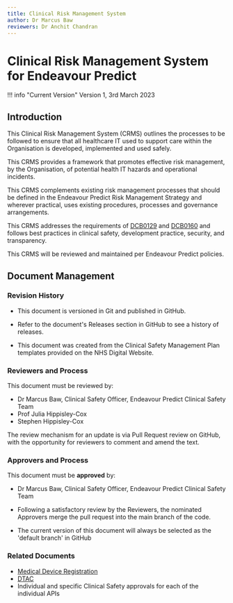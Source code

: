 ```yaml
---
title: Clinical Risk Management System
author: Dr Marcus Baw
reviewers: Dr Anchit Chandran
---
```


# Clinical Risk Management System for Endeavour Predict

!!! info "Current Version"
    Version 1, 3rd March 2023

## Introduction

This Clinical Risk Management System (CRMS) outlines the processes to be followed to ensure that all healthcare IT used to support care within the Organisation is developed, implemented and used safely.

This CRMS provides a framework that promotes effective risk management, by the Organisation, of potential health IT hazards and operational incidents.

This CRMS complements existing risk management processes that should be defined in the Endeavour Predict Risk Management Strategy and wherever practical, uses existing procedures, processes and governance arrangements.

This CRMS addresses the requirements of [DCB0129](https://digital.nhs.uk/data-and-information/information-standards/information-standards-and-data-collections-including-extractions/publications-and-notifications/standards-and-collections/dcb0129-clinical-risk-management-its-application-in-the-manufacture-of-health-it-systems#current-release) and [DCB0160](https://digital.nhs.uk/data-and-information/information-standards/information-standards-and-data-collections-including-extractions/publications-and-notifications/standards-and-collections/dcb0160-clinical-risk-management-its-application-in-the-deployment-and-use-of-health-it-systems) and follows best practices in clinical safety, development practice, security, and transparency.

This CRMS will be reviewed and maintained per Endeavour Predict policies.

## Document Management

### Revision History

- This document is versioned in Git and published in GitHub.

- Refer to the document's Releases section in GitHub to see a history of releases.

- This document was created from the Clinical Safety Management Plan templates provided on the NHS Digital Website.

### Reviewers and Process

This document must be reviewed by:

- Dr Marcus Baw, Clinical Safety Officer, Endeavour Predict Clinical Safety Team
- Prof Julia Hippisley-Cox
- Stephen Hippisley-Cox

The review mechanism for an update is via Pull Request review on GitHub, with the opportunity for reviewers to comment and amend the text.

### Approvers and Process

This document must be **approved** by:

- Dr Marcus Baw, Clinical Safety Officer, Endeavour Predict Clinical Safety Team

- Following a satisfactory review by the Reviewers, the nominated Approvers merge the pull request into the main branch of the code.

- The current version of this document will always be selected as the 'default branch' in GitHub

### Related Documents

- [Medical Device Registration](./medical-device.md)
- [DTAC](./dtac.md)
- Individual and specific Clinical Safety approvals for each of the individual APIs
